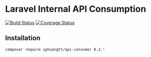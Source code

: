 # Laravel Internal API Consumption

[![Build Status](https://travis-ci.org/iphuongtt/laravel-api-consumer.svg)](https://travis-ci.org/iphuongtt/laravel-api-consumer) [![Coverage Status](https://coveralls.io/repos/iphuongtt/laravel-api-consumer/badge.svg)](https://coveralls.io/r/iphuongtt/laravel-api-consumer)

## Installation

```bash
composer require iphuongtt/api-consumer 0.2.*
```

